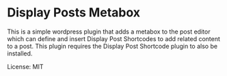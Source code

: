 # Display Posts Metabox

This is a simple wordpress plugin that adds a metabox to the post editor which can define and insert Display Post Shortcodes to add related content to a post. This plugin requires the Display Post Shortcode plugin to also be installed.

License: MIT
